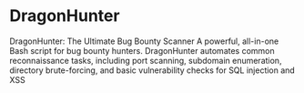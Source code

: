 # DragonHunter
DragonHunter: The Ultimate Bug Bounty Scanner A powerful, all-in-one Bash script for bug bounty hunters. DragonHunter automates common reconnaissance tasks, including port scanning, subdomain enumeration, directory brute-forcing, and basic vulnerability checks for SQL injection and XSS
